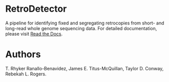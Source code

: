 # RetroDetector
A pipeline for identifying fixed and segregating retrocopies from short- and long-read whole genome sequencing data. For detailed documentation, please visit [Read the Docs](https://retrodetector.readthedocs.io/en/latest/index.html).

# Authors
T. Rhyker Ranallo-Benavidez, James E. Titus-McQuillan, Taylor D. Conway, Rebekah L. Rogers.
